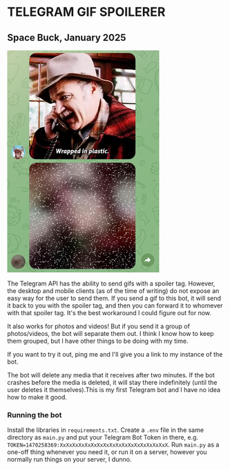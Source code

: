 # TELEGRAM GIF SPOILERER

## Space Buck, January 2025

![A screenshot of a Telegram conversation. Space Buck sends a Twin Peaks gif to the bot, and the bot sends the same gif back with a spoiler tag applied.](screenshot.png)

The Telegram API has the ability to send gifs with a spoiler tag. However, the desktop and mobile clients (as of the time of writing) do not expose an easy way for the user to send them. If you send a gif to this bot, it will send it back to you with the spoiler tag, and then you can forward it to whomever with that spoiler tag. It's the best workaround I could figure out for now.

It also works for photos and videos! But if you send it a group of photos/videos, the bot will separate them out. I think I know how to keep them grouped, but I have other things to be doing with my time.

If you want to try it out, ping me and I'll give you a link to my instance of the bot.

The bot will delete any media that it receives after two minutes. If the bot crashes before the media is deleted, it will stay there indefinitely (until the user deletes it themselves).This is my first Telegram bot and I have no idea how to make it good.

### Running the bot

Install the libraries in `requirements.txt`. Create a `.env` file in the same directory as `main.py` and put your Telegram Bot Token in there, e.g. `TOKEN=1470258369:XxXxXxXxXxXxXxXxXxXxXxXxXxXxXxXxXxX`. Run `main.py` as a one-off thing whenever you need it, or run it on a server, however you normally run things on your server, I dunno.